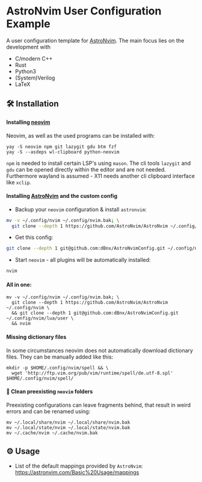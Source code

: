 # AstroNvim User Configuration Example

A user configuration template for [AstroNvim](https://github.com/AstroNvim/AstroNvim). The main focus lies on the development with
- C/modern C++
- Rust
- Python3
- (System)Verilog
- LaTeX


## 🛠️ Installation

#### Installing [neovim](https://neovim.io)

Neovim, as well as the used programs can be installed with:
```shell
yay -S neovim npm git lazygit gdu btm fzf
yay -S --asdeps wl-clipboard python-neovim
```
`npm` is needed to install certain LSP's using `mason`. The cli tools `lazygit` and `gdu` can be opened
directly within the editor and are not needed. Furthermore wayland is assumed - X11 needs another cli
clipboard interface like `xclip`.


#### Installing [AstroNvim](https://github.com/AstroNvim/AstroNvim) and the custom config

- Backup your `neovim` configuration & install `astronvim`:

```sh
mv -v ~/.config/nvim ~/.config/nvim.bak; \
  git clone --depth 1 https://github.com/AstroNvim/AstroNvim ~/.config/nvim
```

- Get this config:

```sh
git clone --depth 1 git@github.com:dBnx/AstroNvimConfig.git ~/.config/nvim/lua/user
```

- Start `neovim` - all plugins will be automatically installed:

```sh
nvim
```


#### All in one:

```shell
mv -v ~/.config/nvim ~/.config/nvim.bak; \
  git clone --depth 1 https://github.com/AstroNvim/AstroNvim ~/.config/nvim \
  && git clone --depth 1 git@github.com:dBnx/AstroNvimConfig.git ~/.config/nvim/lua/user \
  && nvim
```

#### Missing dictionary files

In some circumstances neovim does not automatically download dictionary files. They can be
manually added like this:
```shell
mkdir -p $HOME/.config/nvim/spell && \
  wget 'http://ftp.vim.org/pub/vim/runtime/spell/de.utf-8.spl' $HOME/.config/nvim/spell/
```

#### 🧹 Clean preexisting `neovim` folders

Preexisting configurations can leave fragments behind, that result in weird errors and can be 
renamed using:

```shell
mv ~/.local/share/nvim ~/.local/share/nvim.bak
mv ~/.local/state/nvim ~/.local/state/nvim.bak
mv ~/.cache/nvim ~/.cache/nvim.bak
```

## ⚙️ Usage

- List of the default mappings provided by `AstroNvim`: https://astronvim.com/Basic%20Usage/mappings
